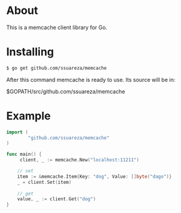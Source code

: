 # About
This is a memcache client library for Go.

# Installing
```sh
$ go get github.com/ssuareza/memcache
```
After this command memcache is ready to use. Its source will be in:

$GOPATH/src/github.com/ssuareza/memcache

# Example
```go
import (
        "github.com/ssuareza/memcache"
)

func main() {
     client, _ := memcache.New("localhost:11211")

    // set
    item := &memcache.Item{Key: "dog", Value: []byte("dago")}
	_ = client.Set(item)
	
    // get
    value, _ := client.Get("dog")
}
```